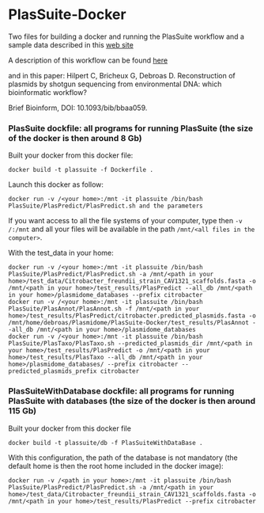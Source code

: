 # PlasSuite-Docker

Two files for building a docker and running the PlasSuite workflow and a sample data described in this [web site](https://github.com/smaegol/PlasFlow)   

A description of this workflow can be found [here](https://github.com/meb-team/PlasSuite)

and in this paper: Hilpert C, Bricheux G, Debroas D. Reconstruction of plasmids by shotgun sequencing from environmental DNA: which bioinformatic workflow?

Brief Bioinform, DOI: 10.1093/bib/bbaa059.

### PlasSuite dockfile: all programs for running PlasSuite (the size of the docker is then around 8 Gb)

Built your docker from this docker file:
```
docker build -t plassuite -f Dockerfile .
```
Launch this docker as follow:
```
docker run -v /<your home>:/mnt -it plassuite /bin/bash PlasSuite/PlasPredict/PlasPredict.sh and the parameters
```
If you want access to all the file systems of your computer, type then `-v /:/mnt` and all your files will be available in the path `/mnt/<all files in the computer>`.

With the test_data in your home:

```
docker run -v /<your home>:/mnt -it plassuite /bin/bash PlasSuite/PlasPredict/PlasPredict.sh -a /mnt/<path in your home>/test_data/Citrobacter_freundii_strain_CAV1321_scaffolds.fasta -o /mnt/<path in your home>/test_results/PlasPredict --all_db /mnt/<path in your home>/plasmidome_databases --prefix citrobacter
docker run -v /<your home>:/mnt -it plassuite /bin/bash PlasSuite/PlasAnnot/PlasAnnot.sh -f /mnt/<path in your home>/test_results/PlasPredict/citrobacter.predicted_plasmids.fasta -o /mnt/home/debroas/Plasmidome/PlasSuite-Docker/test_results/PlasAnnot --all_db /mnt/<path in your home>/plasmidome_databases
docker run -v /<your home>:/mnt -it plassuite /bin/bash PlasSuite/PlasTaxo/PlasTaxo.sh --predicted_plasmids_dir /mnt/<path in your home>/test_results/PlasPredict -o /mnt/<path in your home>/test_results/PlasTaxo --all_db /mnt/<path in your home>/plasmidome_databases/ --prefix citrobacter --predicted_plasmids_prefix citrobacter 
```

### PlasSuiteWithDatabase dockfile: all programs for running PlasSuite with databases (the size of the docker is then around 115 Gb)

Built your docker from this docker file
```
docker build -t plassuite/db -f PlasSuiteWithDataBase .
```

With this configuration, the path of the database is not mandatory (the default home is then the root home included in the docker image):
```
docker run -v /<path in your home>:/mnt -it plassuite /bin/bash PlasSuite/PlasPredict/PlasPredict.sh -a /mnt/<path in your home>/test_data/Citrobacter_freundii_strain_CAV1321_scaffolds.fasta -o /mnt/<path in your home>/test_results/PlasPredict --prefix citrobacter
```
